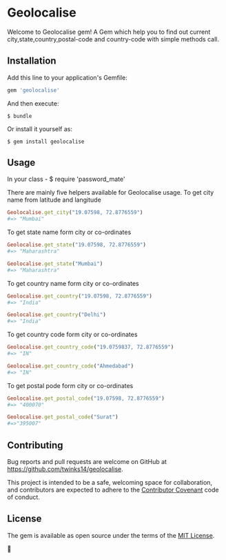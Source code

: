 # Geolocalise

Welcome to Geolocalise gem! A Gem which help you to find out current city,state,country,postal-code and country-code with simple methods call. 


## Installation

Add this line to your application's Gemfile:

```ruby
gem 'geolocalise'
```

And then execute:

    $ bundle

Or install it yourself as:

    $ gem install geolocalise

## Usage

In your class -
    $ require 'password_mate'

There are mainly five helpers available for Geolocalise usage.
To get city name from latitude and langitude
```ruby
Geolocalise.get_city("19.07598, 72.8776559")
#=> "Mumbai"
``` 

To get state name form city or co-ordinates
```ruby
Geolocalise.get_state("19.07598, 72.8776559")
#=> "Maharashtra"

Geolocalise.get_state("Mumbai")
#=> "Maharashtra"
``` 
To get country name form city or co-ordinates
```ruby
Geolocalise.get_country("19.07598, 72.8776559")
#=> "India"

Geolocalise.get_country("Delhi")
#=> "India"
```

To get country code form city or co-ordinates
```ruby
Geolocalise.get_country_code("19.0759837, 72.8776559")
#=> "IN"

Geolocalise.get_country_code("Ahmedabad")
#=> "IN"
```
To get postal pode form city or co-ordinates
```ruby
Geolocalise.get_postal_code("19.07598, 72.8776559")
#=> "400070"

Geolocalise.get_postal_code("Surat")
#=>"395007"
```

## Contributing

Bug reports and pull requests are welcome on GitHub at https://github.com/twinks14/geolocalise. 

This project is intended to be a safe, welcoming space for collaboration, and contributors are expected to adhere to the [Contributor Covenant](contributor-covenant.org) code of conduct.


## License

The gem is available as open source under the terms of the [MIT License](http://opensource.org/licenses/MIT).

:pray: